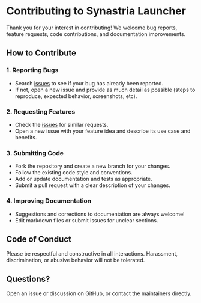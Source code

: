 # Contributing to Synastria Launcher

Thank you for your interest in contributing! We welcome bug reports, feature requests, code contributions, and documentation improvements.

## How to Contribute

### 1. Reporting Bugs
- Search [issues](https://github.com/danhicks853/Synlauncher/issues) to see if your bug has already been reported.
- If not, open a new issue and provide as much detail as possible (steps to reproduce, expected behavior, screenshots, etc).

### 2. Requesting Features
- Check the [issues](https://github.com/danhicks853/Synlauncher/issues) for similar requests.
- Open a new issue with your feature idea and describe its use case and benefits.

### 3. Submitting Code
- Fork the repository and create a new branch for your changes.
- Follow the existing code style and conventions.
- Add or update documentation and tests as appropriate.
- Submit a pull request with a clear description of your changes.

### 4. Improving Documentation
- Suggestions and corrections to documentation are always welcome!
- Edit markdown files or submit issues for unclear sections.

## Code of Conduct
Please be respectful and constructive in all interactions. Harassment, discrimination, or abusive behavior will not be tolerated.

## Questions?
Open an issue or discussion on GitHub, or contact the maintainers directly.
